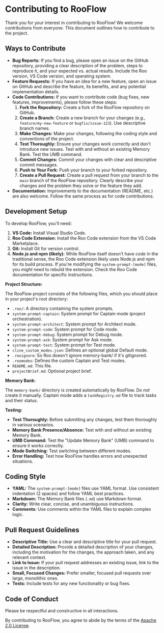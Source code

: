 # Contributing to RooFlow

Thank you for your interest in contributing to RooFlow! We welcome contributions from everyone.  This document outlines how to contribute to the project.

## Ways to Contribute

*   **Bug Reports:** If you find a bug, please open an issue on the GitHub repository, providing a clear description of the problem, steps to reproduce it, and your expected vs. actual results. Include the Roo version, VS Code version, and operating system.
*   **Feature Requests:**  If you have an idea for a new feature, open an issue on GitHub and describe the feature, its benefits, and any potential implementation details.
*   **Code Contributions:**  If you want to contribute code (bug fixes, new features, improvements), please follow these steps:
    1.  **Fork the Repository:** Create a fork of the RooFlow repository on GitHub.
    2.  **Create a Branch:** Create a new branch for your changes (e.g., `feature/my-new-feature` or `bugfix/issue-123`). Use descriptive branch names.
    3.  **Make Changes:** Make your changes, following the coding style and conventions of the project.
    4.  **Test Thoroughly:**  Ensure your changes work correctly and don't introduce new issues.  Test with and without an existing Memory Bank. Test the UMB command.
    5.  **Commit Changes:** Commit your changes with clear and descriptive commit messages.
    6.  **Push to Your Fork:** Push your branch to your forked repository.
    7.  **Create a Pull Request:** Create a pull request from your branch to the `main` branch of the RooFlow repository.  Clearly describe your changes and the problem they solve or the feature they add.
*   **Documentation:**  Improvements to the documentation (README, etc.) are also welcome. Follow the same process as for code contributions.

## Development Setup

To develop RooFlow, you'll need:

1.  **VS Code:**  Install Visual Studio Code.
2.  **Roo Code Extension:** Install the Roo Code extension from the VS Code Marketplace.
3.  **Git:**  Install Git for version control.
4.  **Node.js and npm (likely):** While RooFlow itself doesn't have *code* in the traditional sense, the Roo Code extension likely uses Node.js and npm for its build process.  If you're modifying the `system-prompt-[mode]` files, you *might* need to rebuild the extension.  Check the Roo Code documentation for specific instructions.

**Project Structure:**

The RooFlow project consists of the following files, which you should place in your project's root directory:

* `.roo/`: A directory containing the system prompts.
* `system-prompt-captain`: System prompt for Captain mode (project orchestration).
* `system-prompt-architect`: System prompt for Architect mode.
* `system-prompt-code`: System prompt for Code mode.
* `system-prompt-debug`: System prompt for Debug mode.
* `system-prompt-ask`: System prompt for Ask mode.
* `system-prompt-test`: System prompt for Test mode.
* `cline_custom_modes.json`: Defines an optional global Default mode.
* `.rooignore`: So Roo doesn't ignore memory-bank/ if it's gitignored.
* `.roomodes`: Defines the custom Captain and Test modes.
* `README.md`:  This file.
* `projectBrief.md`: Optional project brief.

**Memory Bank:**

The `memory-bank/` directory is created automatically by RooFlow.  Do *not* create it manually. Captain mode adds a `taskRegistry.md` file to track tasks and their status.

**Testing:**

*   **Test Thoroughly:**  Before submitting any changes, test them thoroughly in various scenarios.
*   **Memory Bank Presence/Absence:** Test with and without an existing Memory Bank.
*   **UMB Command:** Test the "Update Memory Bank" (UMB) command to ensure it works correctly.
*   **Mode Switching:** Test switching between different modes.
*   **Error Handling:** Test how RooFlow handles errors and unexpected situations.

## Coding Style

*   **YAML:**  The `system-prompt-[mode]` files use YAML format.  Use consistent indentation (2 spaces) and follow YAML best practices.
*   **Markdown:** The Memory Bank files (`.md`) use Markdown format.
*   **Clarity:**  Write clear, concise, and unambiguous instructions.
* **Comments**: Use comments within the YAML files to explain complex logic.

## Pull Request Guidelines

*   **Descriptive Title:** Use a clear and descriptive title for your pull request.
*   **Detailed Description:**  Provide a detailed description of your changes, including the motivation for the changes, the approach taken, and any relevant context.
*   **Link to Issue:** If your pull request addresses an existing issue, link to the issue in the description.
*   **Small, Focused Changes:**  Prefer smaller, focused pull requests over large, monolithic ones.
*   **Tests:** Include tests for any new functionality or bug fixes.

## Code of Conduct

Please be respectful and constructive in all interactions.

By contributing to RooFlow, you agree to abide by the terms of the [Apache 2.0 License](LICENSE).
